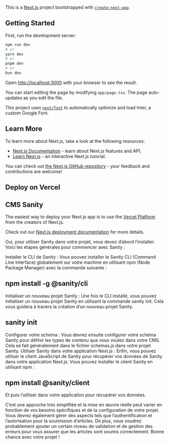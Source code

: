 This is a [Next.js](https://nextjs.org/) project bootstrapped with [`create-next-app`](https://github.com/vercel/next.js/tree/canary/packages/create-next-app).

## Getting Started

First, run the development server:

```bash
npm run dev
# or
yarn dev
# or
pnpm dev
# or
bun dev
```

Open [http://localhost:3000](http://localhost:3000) with your browser to see the result.

You can start editing the page by modifying `app/page.tsx`. The page auto-updates as you edit the file.

This project uses [`next/font`](https://nextjs.org/docs/basic-features/font-optimization) to automatically optimize and load Inter, a custom Google Font.

## Learn More

To learn more about Next.js, take a look at the following resources:

- [Next.js Documentation](https://nextjs.org/docs) - learn about Next.js features and API.
- [Learn Next.js](https://nextjs.org/learn) - an interactive Next.js tutorial.

You can check out [the Next.js GitHub repository](https://github.com/vercel/next.js/) - your feedback and contributions are welcome!

## Deploy on Vercel  
## CMS Sanity   
The easiest way to deploy your Next.js app is to use the [Vercel Platform](https://vercel.com/new?utm_medium=default-template&filter=next.js&utm_source=create-next-app&utm_campaign=create-next-app-readme) from the creators of Next.js.

Check out our [Next.js deployment documentation](https://nextjs.org/docs/deployment) for more details.

Oui, pour utiliser Sanity dans votre projet, vous devez d’abord l’installer. Voici les étapes générales pour commencer avec Sanity :

Installer le CLI de Sanity : Vous pouvez installer le Sanity CLI (Command Line Interface) globalement sur votre machine en utilisant npm (Node Package Manager) avec la commande suivante :
## npm install -g @sanity/cli

Initialiser un nouveau projet Sanity : Une fois le CLI installé, vous pouvez initialiser un nouveau projet Sanity en utilisant la commande sanity init. Cela vous guidera à travers la création d’un nouveau projet Sanity.
## sanity init

Configurer votre schéma : Vous devrez ensuite configurer votre schéma Sanity pour définir les types de contenu que vous voulez dans votre CMS. Cela se fait généralement dans le fichier schemas.js dans votre projet Sanity.
Utiliser Sanity dans votre application Next.js : Enfin, vous pouvez utiliser le client JavaScript de Sanity pour récupérer vos données de Sanity dans votre application Next.js. Vous pouvez installer le client Sanity en utilisant npm :
## npm install @sanity/client

Et puis l’utiliser dans votre application pour récupérer vos données.

C’est une approche très simplifiée et la mise en œuvre réelle peut varier en fonction de vos besoins spécifiques et de la configuration de votre projet. Vous devrez également gérer des aspects tels que l’authentification et l’autorisation pour la soumission d’articles. De plus, vous voudrez probablement ajouter un certain niveau de validation et de gestion des erreurs pour vous assurer que les articles sont soumis correctement. Bonne chance avec votre projet !